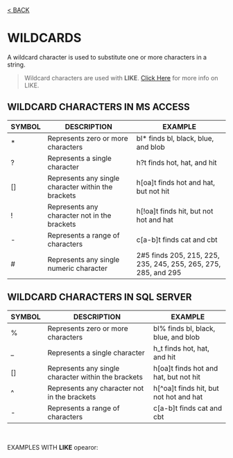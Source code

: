 [< BACK](README.md)

# WILDCARDS

A wildcard character is used to substitute one or more characters in a string.

> Wildcard characters are used with **LIKE**. [Click Here](like.md) for more info on LIKE.

## WILDCARD CHARACTERS IN MS ACCESS

| SYMBOL  | DESCRIPTION                                         | EXAMPLE                                                        |
| ------- | --------------------------------------------------  | -------------------------------------------------------------- |
| *	      | Represents zero or more characters	                | bl* finds bl, black, blue, and blob                            |
| ?	      | Represents a single character	                      | h?t finds hot, hat, and hit                                    |
| []	    | Represents any single character within the brackets	| h[oa]t finds hot and hat, but not hit                          |
| !	      | Represents any character not in the brackets	      | h[!oa]t finds hit, but not hot and hat                         |   
| -	      | Represents a range of characters	                  | c[a-b]t finds cat and cbt                                      | 
| #       |	Represents any single numeric character	            | 2#5 finds 205, 215, 225, 235, 245, 255, 265, 275, 285, and 295 |

## WILDCARD CHARACTERS IN SQL SERVER

| SYMBOL  | DESCRIPTION                                         | EXAMPLE                                                        |
| ------- | --------------------------------------------------  | -------------------------------------------------------------- |
| %     	| Represents zero or more characters	                | bl% finds bl, black, blue, and blob                            |
| _	      | Represents a single character	                      | h_t finds hot, hat, and hit                                    |
| []	    | Represents any single character within the brackets	| h[oa]t finds hot and hat, but not hit                          |
| ^	      | Represents any character not in the brackets	      | h[^oa]t finds hit, but not hot and hat                         |
| -	      | Represents a range of characters	                  | c[a-b]t finds cat and cbt                                      |

<br />

EXAMPLES WITH **LIKE** opearor:
